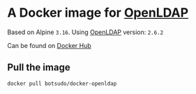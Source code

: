 # A Docker image for [OpenLDAP](https://www.openldap.org/)

Based on Alpine `3.16`. Using [OpenLDAP](https://git.openldap.org/openldap/openldap) version: `2.6.2`

Can be found on [Docker Hub](https://hub.docker.com/r/botsudo/docker-openldap)

## Pull the image

```sh
docker pull botsudo/docker-openldap
```
